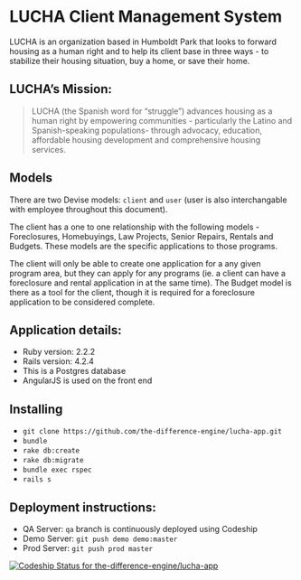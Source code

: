 # LUCHA Client Management System

LUCHA is an organization based in Humboldt Park that looks to forward housing as a human right and to help its client base in three ways - to stabilize their housing situation, buy a home, or save their home.

## LUCHA’s Mission:

> LUCHA (the Spanish word for “struggle”) advances housing as a human right by empowering communities - particularly the Latino and Spanish-speaking populations- through advocacy, education, affordable housing development and comprehensive housing services.

## Models

There are two Devise models: `client` and `user` (user is also interchangable with employee throughout this document).

The client has a one to one relationship with the following models - Foreclosures, Homebuyings, Law Projects, Senior Repairs, Rentals and Budgets. These models are the specific applications to those programs.

The client will only be able to create one application for a any given program area, but they can apply for any programs (ie. a client can have a foreclosure and rental application in at the same time). The Budget model is there as a tool for the client, though it is required for a foreclosure application to be considered complete.

## Application details:

* Ruby version: 2.2.2
* Rails version: 4.2.4
* This is a Postgres database
* AngularJS is used on the front end

## Installing

* `git clone https://github.com/the-difference-engine/lucha-app.git`
* `bundle`
* `rake db:create`
* `rake db:migrate`
* `bundle exec rspec`
* `rails s`

## Deployment instructions:

* QA Server: `qa` branch is continuously deployed using Codeship
* Demo Server: `git push demo demo:master`
* Prod Server: `git push prod master`

[ ![Codeship Status for the-difference-engine/lucha-app](https://app.codeship.com/projects/6c8d69f0-d15d-0134-5638-6ec8cceab435/status?branch=qa)](https://app.codeship.com/projects/201506)